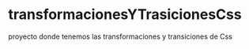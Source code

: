 # transformacionesYTrasicionesCss
proyecto donde tenemos las transformaciones y transiciones de Css
